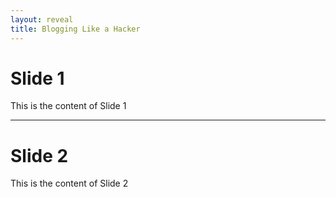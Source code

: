 ```yaml
---
layout: reveal
title: Blogging Like a Hacker
---
```

# Slide 1

This is the content of Slide 1

---

# Slide 2

This is the content of Slide 2
